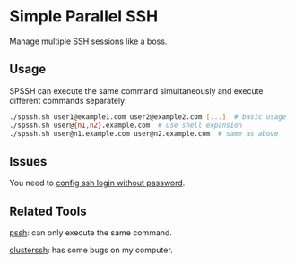 # Simple Parallel SSH

Manage multiple SSH sessions like a boss.

## Usage

SPSSH can execute the same command simultaneously and execute different commands separately:

```bash
./spssh.sh user1@example1.com user2@example2.com [...]  # basic usage
./spssh.sh user@{n1,n2}.example.com  # use shell expansion
./spssh.sh user@n1.example.com user@n2.example.com  # same as above
```

## Issues

You need to [config ssh login without password](https://askubuntu.com/questions/46930/how-can-i-set-up-password-less-ssh-login).

## Related Tools

[pssh](https://github.com/lilydjwg/pssh): can only execute the same command.

[clusterssh](https://github.com/duncs/clusterssh): has some bugs on my computer.
